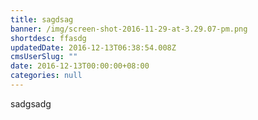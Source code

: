 ```yaml
---
title: sagdsag
banner: /img/screen-shot-2016-11-29-at-3.29.07-pm.png
shortdesc: ffasdg
updatedDate: 2016-12-13T06:38:54.008Z
cmsUserSlug: ""
date: 2016-12-13T00:00:00+08:00
categories: null
---
```


sadgsadg